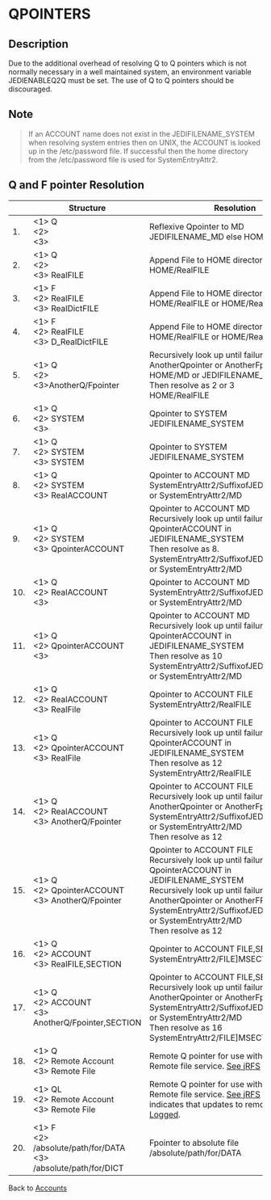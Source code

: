 # QPOINTERS

<PageHeader />

## Description

Due to the additional overhead of resolving Q to Q pointers which is not normally necessary in a well maintained system, an environment variable JEDIENABLEQ2Q must be set. The use of Q to Q pointers should be discouraged.

## Note

> If an ACCOUNT name does not exist in the JEDIFILENAME\_SYSTEM when resolving system entries then on UNIX, the ACCOUNT is looked up in the /etc/password file. If successful then the home directory from the /etc/password file is used for SystemEntryAttr2.

## Q and F pointer Resolution

|  | Structure | Resolution  |
| --- | --- | --- |
| 1. | &lt;1&gt; Q<br>&lt;2&gt;<br>&lt;3&gt;<br> | Reflexive Qpointer to MD<br>JEDIFILENAME\_MD else HOME/MD |
| 2. | &lt;1&gt; Q<br>&lt;2&gt;<br>&lt;3&gt; RealFILE<br> | Append File to HOME directory<br>HOME/RealFILE |
| 3. | &lt;1&gt; F<br>&lt;2&gt; RealFILE<br>&lt;3&gt; RealDictFILE<br> | Append File to HOME directory<br>HOME/RealFILE or HOME/RealDictFile |
| 4. | &lt;1&gt; F<br>&lt;2&gt; RealFILE<br>&lt;3&gt; D\_RealDictFILE<br> | Append File to HOME directory<br>HOME/RealFILE or HOME/RealDictFile]D |
| 5. | &lt;1&gt; Q<br>&lt;2&gt;<br>&lt;3&gt;AnotherQ/Fpointer<br> | Recursively look up until failure AnotherQpointer or AnotherFpointer in<br>HOME/MD or JEDIFILENAME\_MD<br>Then resolve as 2 or 3<br>HOME/RealFILE |
| 6. | &lt;1&gt; Q<br>&lt;2&gt; SYSTEM<br>&lt;3&gt;<br> | Qpointer to SYSTEM<br>JEDIFILENAME\_SYSTEM |
| 7. | &lt;1&gt; Q<br>&lt;2&gt; SYSTEM<br>&lt;3&gt; SYSTEM<br> | Qpointer to SYSTEM<br>JEDIFILENAME\_SYSTEM |
| 8. | &lt;1&gt; Q<br>&lt;2&gt; SYSTEM<br>&lt;3&gt; RealACCOUNT<br> | Qpointer to ACCOUNT MD<br>SystemEntryAttr2/SuffixofJEDIFILENAME\_MD or SystemEntryAttr2/MD |
| 9. | &lt;1&gt; Q<br>&lt;2&gt; SYSTEM<br>&lt;3&gt; QpointerACCOUNT<br> | Qpointer to ACCOUNT MD<br>Recursively look up until failure QpointerACCOUNT in JEDIFILENAME\_SYSTEM<br>Then resolve as 8.<br>SystemEntryAttr2/SuffixofJEDIFILENAME\_MD or SystemEntryAttr2/MD |
| 10. | &lt;1&gt; Q<br>&lt;2&gt; RealACCOUNT<br>&lt;3&gt;<br> | Qpointer to ACCOUNT MD<br>SystemEntryAttr2/SuffixofJEDIFILENAME\_MD or SystemEntryAttr2/MD |
| 11. | &lt;1&gt; Q<br>&lt;2&gt; QpointerACCOUNT<br>&lt;3&gt;<br> | Qpointer to ACCOUNT MD<br>Recursively look up until failure QpointerACCOUNT in JEDIFILENAME\_SYSTEM<br>Then resolve as 10<br>SystemEntryAttr2/SuffixofJEDIFILENAME\_MD or SystemEntryAttr2/MD |
| 12. | &lt;1&gt; Q<br>&lt;2&gt; RealACCOUNT<br>&lt;3&gt; RealFile<br> | Qpointer to ACCOUNT FILE<br>SystemEntryAttr2/RealFILE |
| 13. | &lt;1&gt; Q<br>&lt;2&gt; QpointerACCOUNT<br>&lt;3&gt; RealFile<br> | Qpointer to ACCOUNT FILE<br>Recursively look up until failure QpointerACCOUNT in JEDIFILENAME\_SYSTEM<br>Then resolve as 12<br>SystemEntryAttr2/RealFILE |
| 14. | &lt;1&gt; Q<br>&lt;2&gt; RealACCOUNT<br>&lt;3&gt; AnotherQ/Fpointer<br> | Qpointer to ACCOUNT FILE<br>Recursively look up until failure AnotherQpointer or AnotherFpointer in SystemEntryAttr2/SuffixofJEDIFILENAME\_MD or SystemEntryAttr2/MD<br>Then resolve as 12 |
| 15. | &lt;1&gt; Q<br>&lt;2&gt; QpointerACCOUNT<br>&lt;3&gt; AnotherQ/Fpointer<br> | Qpointer to ACCOUNT FILE<br>Recursively look up until failure QpointerACCOUNT in JEDIFILENAME\_SYSTEM<br>Recursively look up until failure AnotherQpointer or AnotherFPointer in SystemEntryAttr2/SuffixofJEDIFILENAME\_MD or SystemEntryAttr2/MD<br>Then resolve as 12 |
| 16. | &lt;1&gt; Q<br>&lt;2&gt; ACCOUNT<br>&lt;3&gt; RealFILE,SECTION<br> | Qpointer to ACCOUNT FILE,SECTION<br>SystemEntryAttr2/FILE]MSECTION |
| 17. | &lt;1&gt; Q<br>&lt;2&gt; ACCOUNT<br>&lt;3&gt; AnotherQ/Fpointer,SECTION<br> | Qpointer to ACCOUNT FILE,SECTION<br>Recursively look up until failure AnotherQpointer or AnotherFpointer in SystemEntryAttr2/SuffixofJEDIFILENAME\_MD or SystemEntryAttr2/MD<br>Then resolve as 16<br>SystemEntryAttr2/FILE]MSECTION |
| 18. | &lt;1&gt; Q<br>&lt;2&gt; Remote Account<br>&lt;3&gt; Remote File<br> | Remote Q pointer for use with the jBASE Remote file service. [See jRFS](./../../jrfs/README.md) |
| 19. | &lt;1&gt; QL<br>&lt;2&gt; Remote Account<br>&lt;3&gt; Remote File<br> | Remote Q pointer for use with the jBASE Remote file service. [See jRFS](./../../jrfs/README.md) . The **L** indicates that updates to remote file are not [Logged](./../../transactions/README.md). |
| 20. | &lt;1&gt; F<br>&lt;2&gt; /absolute/path/for/DATA<br>&lt;3&gt; /absolute/path/for/DICT<br> | Fpointer to absolute file<br>/absolute/path/for/DATA |

Back to [Accounts](./../README.md)
